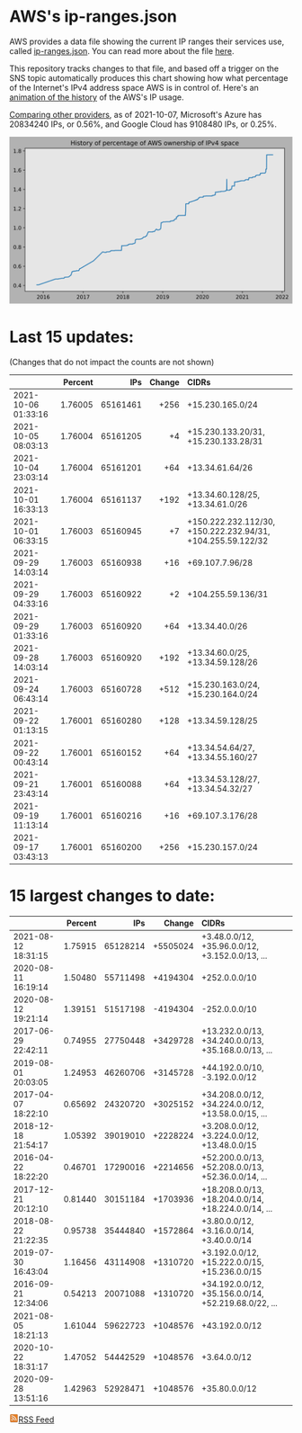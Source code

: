 # AWS's ip-ranges.json

AWS provides a data file showing the current IP ranges their
services use, called [ip-ranges.json](https://ip-ranges.amazonaws.com/ip-ranges.json).  You 
can read more about the file [here](https://docs.aws.amazon.com/general/latest/gr/aws-ip-ranges.html).

This repository tracks changes to that file, and based off a trigger on the SNS topic 
automatically produces this chart showing how what percentage of the Internet's IPv4 
address space AWS is in control of.  Here's an 
[animation of the history](https://youtu.be/Su25yl7eol8) of the AWS's IP usage.

[Comparing other providers](https://github.com/seligman/cloud_sizes), as of 2021-10-07, Microsoft's Azure has 20834240 IPs, or 0.56%, and Google Cloud has 9108480 IPs, or 0.25%.

![History of AWS](history_count.svg)

# Last 15 updates:

(Changes that do not impact the counts are not shown)

| | Percent | IPs | Change | CIDRs |
| :--- | ---: | ---: | ---: | :--- |
| 2021-10-06 01:33:16 | 1.76005 | 65161461 | +256 | +15.230.165.0/24 |
| 2021-10-05 08:03:13 | 1.76004 | 65161205 | +4 | +15.230.133.20/31, +15.230.133.28/31 |
| 2021-10-04 23:03:14 | 1.76004 | 65161201 | +64 | +13.34.61.64/26 |
| 2021-10-01 16:33:13 | 1.76004 | 65161137 | +192 | +13.34.60.128/25, +13.34.61.0/26 |
| 2021-10-01 06:33:15 | 1.76003 | 65160945 | +7 | +150.222.232.112/30, +150.222.232.94/31, +104.255.59.122/32 |
| 2021-09-29 14:03:14 | 1.76003 | 65160938 | +16 | +69.107.7.96/28 |
| 2021-09-29 04:33:16 | 1.76003 | 65160922 | +2 | +104.255.59.136/31 |
| 2021-09-29 01:33:16 | 1.76003 | 65160920 | +64 | +13.34.40.0/26 |
| 2021-09-28 14:03:14 | 1.76003 | 65160920 | +192 | +13.34.60.0/25, +13.34.59.128/26 |
| 2021-09-24 06:43:14 | 1.76003 | 65160728 | +512 | +15.230.163.0/24, +15.230.164.0/24 |
| 2021-09-22 01:13:15 | 1.76001 | 65160280 | +128 | +13.34.59.128/25 |
| 2021-09-22 00:43:14 | 1.76001 | 65160152 | +64 | +13.34.54.64/27, +13.34.55.160/27 |
| 2021-09-21 23:43:14 | 1.76001 | 65160088 | +64 | +13.34.53.128/27, +13.34.54.32/27 |
| 2021-09-19 11:13:14 | 1.76001 | 65160216 | +16 | +69.107.3.176/28 |
| 2021-09-17 03:43:13 | 1.76001 | 65160200 | +256 | +15.230.157.0/24 |


# 15 largest changes to date:

| | Percent | IPs | Change | CIDRs |
| :--- | ---: | ---: | ---: | :--- |
| 2021-08-12 18:31:15 | 1.75915 | 65128214 | +5505024 | +3.48.0.0/12, +35.96.0.0/12, +3.152.0.0/13, ... |
| 2020-08-11 16:19:14 | 1.50480 | 55711498 | +4194304 | +252.0.0.0/10 |
| 2020-08-12 19:21:14 | 1.39151 | 51517198 | -4194304 | -252.0.0.0/10 |
| 2017-06-29 22:42:11 | 0.74955 | 27750448 | +3429728 | +13.232.0.0/13, +34.240.0.0/13, +35.168.0.0/13, ... |
| 2019-08-01 20:03:05 | 1.24953 | 46260706 | +3145728 | +44.192.0.0/10, -3.192.0.0/12 |
| 2017-04-07 18:22:10 | 0.65692 | 24320720 | +3025152 | +34.208.0.0/12, +34.224.0.0/12, +13.58.0.0/15, ... |
| 2018-12-18 21:54:17 | 1.05392 | 39019010 | +2228224 | +3.208.0.0/12, +3.224.0.0/12, +13.48.0.0/15 |
| 2016-04-22 18:22:20 | 0.46701 | 17290016 | +2214656 | +52.200.0.0/13, +52.208.0.0/13, +52.36.0.0/14, ... |
| 2017-12-21 20:12:10 | 0.81440 | 30151184 | +1703936 | +18.208.0.0/13, +18.204.0.0/14, +18.224.0.0/14, ... |
| 2018-08-22 21:22:35 | 0.95738 | 35444840 | +1572864 | +3.80.0.0/12, +3.16.0.0/14, +3.40.0.0/14 |
| 2019-07-30 16:43:04 | 1.16456 | 43114908 | +1310720 | +3.192.0.0/12, +15.222.0.0/15, +15.236.0.0/15 |
| 2016-09-21 12:34:06 | 0.54213 | 20071088 | +1310720 | +34.192.0.0/12, +35.156.0.0/14, +52.219.68.0/22, ... |
| 2021-08-05 18:21:13 | 1.61044 | 59622723 | +1048576 | +43.192.0.0/12 |
| 2020-10-22 18:31:17 | 1.47052 | 54442529 | +1048576 | +3.64.0.0/12 |
| 2020-09-28 13:51:16 | 1.42963 | 52928471 | +1048576 | +35.80.0.0/12 |


[![RSS Icon](rss-icon.png)RSS Feed](https://raw.githubusercontent.com/seligman/aws-ip-ranges/master/rss.xml)
